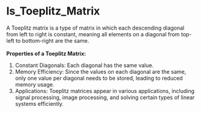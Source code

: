 # Is_Toeplitz_Matrix
A Toeplitz matrix is a type of matrix in which each descending diagonal from left to right is constant, meaning all elements on a diagonal from top-left to bottom-right are the same.
<br><br>
<b>Properties of a Toeplitz Matrix:</b>
<br>
1. Constant Diagonals: Each diagonal has the same value.<br>
2. Memory Efficiency: Since the values on each diagonal are the same, only one value per diagonal needs to be stored, leading to reduced memory usage.<br>
3. Applications: Toeplitz matrices appear in various applications, including signal processing, image processing, and solving certain types of linear systems efficiently.
